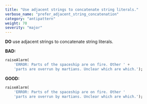 ```yaml
---
title: "Use adjacent strings to concatenate string literals."
verbose_name: "prefer_adjacent_string_concatenation"
category: "antipattern"
weight: 70
severity: "major"
---
```

**DO** use adjacent strings to concatenate string literals.

**BAD:**
```dart
raiseAlarm(
    'ERROR: Parts of the spaceship are on fire. Other ' +
    'parts are overrun by martians. Unclear which are which.');
```

**GOOD:**
```dart
raiseAlarm(
    'ERROR: Parts of the spaceship are on fire. Other '
    'parts are overrun by martians. Unclear which are which.');
```
